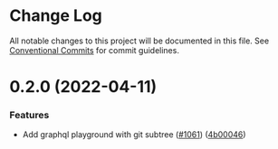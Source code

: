 # Change Log

All notable changes to this project will be documented in this file.
See [Conventional Commits](https://conventionalcommits.org) for commit guidelines.

# 0.2.0 (2022-04-11)


### Features

* Add graphql playground with git subtree ([#1061](https://github.com/contentful/apps/issues/1061)) ([4b00046](https://github.com/contentful/apps/commit/4b00046216414d5ba8c9737292725160be046007))
